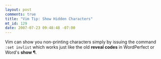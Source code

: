 ```yaml
--- 
layout: post
comments: true
title: "Vim Tip: Show Hidden Characters"
mt_id: 129
date: 2007-07-23 09:48:48 -07:00
---
```

Vim can show you non-printing characters simply by issuing the command `:set invlist` which works just like the old **reveal codes**  in WordPerfect or Word's **show &#xB6;**.
